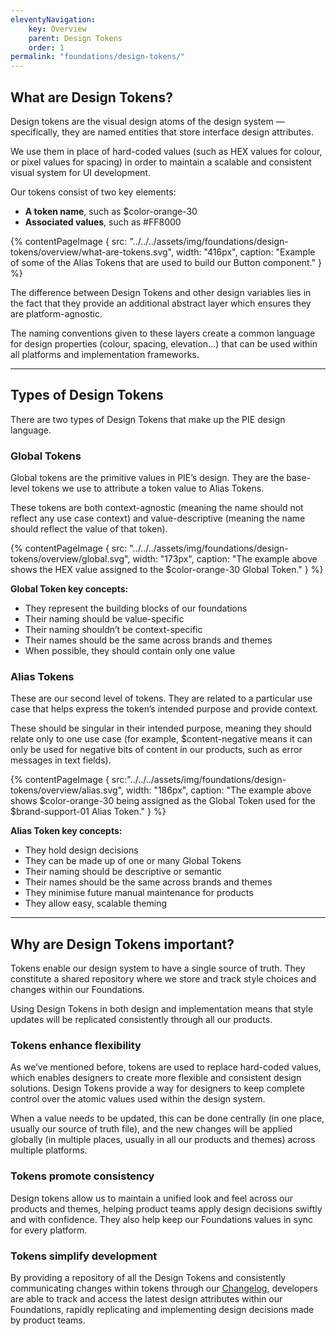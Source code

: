 ```yaml
---
eleventyNavigation:
    key: Overview
    parent: Design Tokens
    order: 1
permalink: "foundations/design-tokens/"
---
```


## What are Design Tokens?

Design tokens are the visual design atoms of the design system — specifically, they are named entities that store interface design attributes.

We use them in place of hard-coded values (such as HEX values for colour, or pixel values for spacing) in order to maintain a scalable and consistent visual system for UI development.

Our tokens consist of two key elements:

- **A token name**, such as $color-orange-30
- **Associated values**, such as #FF8000

{% contentPageImage {
    src: "../../../assets/img/foundations/design-tokens/overview/what-are-tokens.svg",
    width: "416px",
    caption: "Example of some of the Alias Tokens that are used to build our Button component."
} %}

The difference between Design Tokens and other design variables lies in the fact that they provide an additional abstract layer which ensures they are platform-agnostic.

The naming conventions given to these layers create a common language for design properties (colour, spacing, elevation…) that can be used within all platforms and implementation frameworks.

---

## Types of Design Tokens

There are two types of Design Tokens that make up the PIE design language.

### Global Tokens

Global tokens are the primitive values in PIE’s design. They are the base-level tokens we use to attribute a token value to Alias Tokens.

These tokens are both context-agnostic (meaning the name should not reflect any use case context) and value-descriptive (meaning the name should reflect the value of that token).

{% contentPageImage {
    src: "../../../assets/img/foundations/design-tokens/overview/global.svg",
    width: "173px",
    caption: "The example above shows the HEX value assigned to the $color-orange-30 Global Token."
} %}

**Global Token key concepts:**
- They represent the building blocks of our foundations
- Their naming should be value-specific
- Their naming shouldn’t be context-specific
- Their names should be the same across brands and themes
- When possible, they should contain only one value


### Alias Tokens

These are our second level of tokens. They are related to a particular use case that helps express the token’s intended purpose and provide context.

These should be singular in their intended purpose, meaning they should relate only to one use case (for example, $content-negative means it can only be used for negative bits of content in our products, such as error messages in text fields).


{% contentPageImage {
    src:"../../../assets/img/foundations/design-tokens/overview/alias.svg",
    width: "186px",
    caption: "The example above shows $color-orange-30 being assigned as the Global Token used for the $brand-support-01 Alias Token."
} %}

**Alias Token key concepts:**
- They hold design decisions
- They can be made up of one or many Global Tokens
- Their naming should be descriptive or semantic
- Their names should be the same across brands and themes
- They minimise future manual maintenance for products
- They allow easy, scalable theming

---

## Why are Design Tokens important?

Tokens enable our design system to have a single source of truth. They constitute a shared repository where we store and track style choices and changes within our Foundations.

Using Design Tokens in both design and implementation means that style updates will be replicated consistently through all our products.

### Tokens enhance flexibility

As we’ve mentioned before, tokens are used to replace hard-coded values, which enables designers to create more flexible and consistent design solutions. Design Tokens provide a way for designers to keep complete control over the atomic values used within the design system.

When a value needs to be updated, this can be done centrally (in one place, usually our source of truth file), and the new changes will be applied globally (in multiple places, usually in all our products and themes) across multiple platforms.

### Tokens promote consistency

Design tokens allow us to maintain a unified look and feel across our products and themes, helping product teams apply design decisions swiftly and with confidence. They also help keep our Foundations values in sync for every platform.

### Tokens simplify development

By providing a repository of all the Design Tokens and consistently communicating changes within tokens through our [Changelog](https://github.com/justeat/pie-design-tokens/blob/master/design-changelog.md/), developers are able to track and access the latest design attributes within our Foundations, rapidly replicating and implementing design decisions made by product teams.
